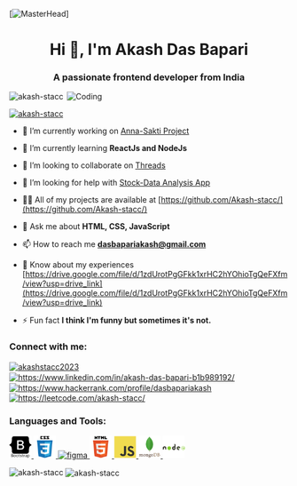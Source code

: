 [![MasterHead](https://as1.ftcdn.net/v2/jpg/03/52/39/00/1000_F_352390061_Bem8aYkzfGhIObTC4fXhf0PmKQjWM1wN.jpg)]
<h1 align="center">Hi 👋, I'm Akash Das Bapari</h1>
<h3 align="center">A passionate frontend developer from India</h3>
<img align="right" alt="Coding" width="400" src="https://www.moople.in/blog/wp-content/uploads/2018/02/New-Project-99.jpg">	

<p align="left"> <img src="https://komarev.com/ghpvc/?username=akash-stacc&label=Profile%20views&color=0e75b6&style=flat" alt="akash-stacc" /> </p>

<p align="left"> <a href="https://github.com/ryo-ma/github-profile-trophy"><img src="https://github-profile-trophy.vercel.app/?username=akash-stacc" alt="akash-stacc" /></a> </p>

- 🔭 I’m currently working on [Anna-Sakti Project](https://github.com/Akash-stacc/Capstone-project)

- 🌱 I’m currently learning **ReactJs and NodeJs**

- 👯 I’m looking to collaborate on [Threads](https://github.com/Akash-stacc/threads)

- 🤝 I’m looking for help with [Stock-Data Analysis App](https://stock-data-analysis.streamlit.app/)

- 👨‍💻 All of my projects are available at [https://github.com/Akash-stacc/](https://github.com/Akash-stacc/)

- 💬 Ask me about **HTML, CSS, JavaScript**

- 📫 How to reach me **dasbapariakash@gmail.com**

- 📄 Know about my experiences [https://drive.google.com/file/d/1zdUrotPgGFkk1xrHC2hYOhioTgQeFXfm/view?usp=drive_link](https://drive.google.com/file/d/1zdUrotPgGFkk1xrHC2hYOhioTgQeFXfm/view?usp=drive_link)

- ⚡ Fun fact **I think I'm funny but sometimes it's not.**

<h3 align="left">Connect with me:</h3>
<p align="left">
<a href="https://twitter.com/akashstacc2023" target="blank"><img align="center" src="https://raw.githubusercontent.com/rahuldkjain/github-profile-readme-generator/master/src/images/icons/Social/twitter.svg" alt="akashstacc2023" height="30" width="40" /></a>
<a href="https://linkedin.com/in/https://www.linkedin.com/in/akash-das-bapari-b1b989192/" target="blank"><img align="center" src="https://raw.githubusercontent.com/rahuldkjain/github-profile-readme-generator/master/src/images/icons/Social/linked-in-alt.svg" alt="https://www.linkedin.com/in/akash-das-bapari-b1b989192/" height="30" width="40" /></a>
<a href="https://www.hackerrank.com/https://www.hackerrank.com/profile/dasbapariakash" target="blank"><img align="center" src="https://raw.githubusercontent.com/rahuldkjain/github-profile-readme-generator/master/src/images/icons/Social/hackerrank.svg" alt="https://www.hackerrank.com/profile/dasbapariakash" height="30" width="40" /></a>
<a href="https://www.leetcode.com/https://leetcode.com/akash-stacc/" target="blank"><img align="center" src="https://raw.githubusercontent.com/rahuldkjain/github-profile-readme-generator/master/src/images/icons/Social/leet-code.svg" alt="https://leetcode.com/akash-stacc/" height="30" width="40" /></a>
</p>

<h3 align="left">Languages and Tools:</h3>
<p align="left"> <a href="https://getbootstrap.com" target="_blank" rel="noreferrer"> <img src="https://raw.githubusercontent.com/devicons/devicon/master/icons/bootstrap/bootstrap-plain-wordmark.svg" alt="bootstrap" width="40" height="40"/> </a> <a href="https://www.w3schools.com/css/" target="_blank" rel="noreferrer"> <img src="https://raw.githubusercontent.com/devicons/devicon/master/icons/css3/css3-original-wordmark.svg" alt="css3" width="40" height="40"/> </a> <a href="https://www.figma.com/" target="_blank" rel="noreferrer"> <img src="https://www.vectorlogo.zone/logos/figma/figma-icon.svg" alt="figma" width="40" height="40"/> </a> <a href="https://www.w3.org/html/" target="_blank" rel="noreferrer"> <img src="https://raw.githubusercontent.com/devicons/devicon/master/icons/html5/html5-original-wordmark.svg" alt="html5" width="40" height="40"/> </a> <a href="https://developer.mozilla.org/en-US/docs/Web/JavaScript" target="_blank" rel="noreferrer"> <img src="https://raw.githubusercontent.com/devicons/devicon/master/icons/javascript/javascript-original.svg" alt="javascript" width="40" height="40"/> </a> <a href="https://www.mongodb.com/" target="_blank" rel="noreferrer"> <img src="https://raw.githubusercontent.com/devicons/devicon/master/icons/mongodb/mongodb-original-wordmark.svg" alt="mongodb" width="40" height="40"/> </a> <a href="https://nodejs.org" target="_blank" rel="noreferrer"> <img src="https://raw.githubusercontent.com/devicons/devicon/master/icons/nodejs/nodejs-original-wordmark.svg" alt="nodejs" width="40" height="40"/> </a> </p>

<p><img align="left" src="https://github-readme-stats.vercel.app/api/top-langs?username=akash-stacc&show_icons=true&locale=en&layout=compact" alt="akash-stacc" /></p>

<p>&nbsp;<img align="center" src="https://github-readme-stats.vercel.app/api?username=akash-stacc&show_icons=true&locale=en" alt="akash-stacc" /></p>
